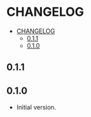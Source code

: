 # CHANGELOG

- [CHANGELOG](#changelog)
  - [0.1.1](#011)
  - [0.1.0](#010)

## 0.1.1

## 0.1.0

- Initial version.
